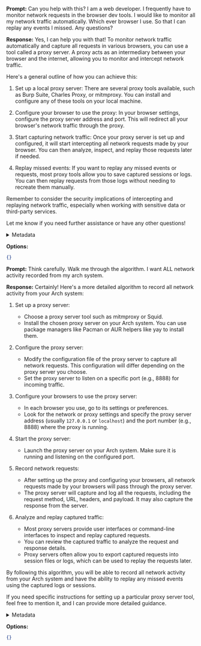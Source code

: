 **Prompt:**
Can you help with this? I am a web developer. I frequently have to monitor network requests in the browser dev tools. I would like to monitor all my network traffic automatically. Which ever browser I use. So that I can replay any events I missed. Any questions?

**Response:**
Yes, I can help you with that! To monitor network traffic automatically and capture all requests in various browsers, you can use a tool called a proxy server. A proxy acts as an intermediary between your browser and the internet, allowing you to monitor and intercept network traffic.

Here's a general outline of how you can achieve this:

1. Set up a local proxy server: There are several proxy tools available, such as Burp Suite, Charles Proxy, or mitmproxy. You can install and configure any of these tools on your local machine.

2. Configure your browser to use the proxy: In your browser settings, configure the proxy server address and port. This will redirect all your browser's network traffic through the proxy.

3. Start capturing network traffic: Once your proxy server is set up and configured, it will start intercepting all network requests made by your browser. You can then analyze, inspect, and replay those requests later if needed.

4. Replay missed events: If you want to replay any missed events or requests, most proxy tools allow you to save captured sessions or logs. You can then replay requests from those logs without needing to recreate them manually.

Remember to consider the security implications of intercepting and replaying network traffic, especially when working with sensitive data or third-party services.

Let me know if you need further assistance or have any other questions!

<details><summary>Metadata</summary>

- Duration: 10019 ms
- Datetime: 2023-09-08T17:18:48.747321
- Model: gpt-3.5-turbo-0613

</details>

**Options:**
```json
{}
```

**Prompt:**
Think carefully. Walk me through the algorithm. I want ALL network activity recorded from my arch system.

**Response:**
Certainly! Here's a more detailed algorithm to record all network activity from your Arch system:

1. Set up a proxy server:
   - Choose a proxy server tool such as mitmproxy or Squid.
   - Install the chosen proxy server on your Arch system. You can use package managers like Pacman or AUR helpers like yay to install them.

2. Configure the proxy server:
   - Modify the configuration file of the proxy server to capture all network requests. This configuration will differ depending on the proxy server you choose.
   - Set the proxy server to listen on a specific port (e.g., 8888) for incoming traffic.

3. Configure your browsers to use the proxy server:
   - In each browser you use, go to its settings or preferences.
   - Look for the network or proxy settings and specify the proxy server address (usually `127.0.0.1` or `localhost`) and the port number (e.g., 8888) where the proxy is running.

4. Start the proxy server:
   - Launch the proxy server on your Arch system. Make sure it is running and listening on the configured port.

5. Record network requests:
   - After setting up the proxy and configuring your browsers, all network requests made by your browsers will pass through the proxy server.
   - The proxy server will capture and log all the requests, including the request method, URL, headers, and payload. It may also capture the response from the server.

6. Analyze and replay captured traffic:
   - Most proxy servers provide user interfaces or command-line interfaces to inspect and replay captured requests.
   - You can review the captured traffic to analyze the request and response details.
   - Proxy servers often allow you to export captured requests into session files or logs, which can be used to replay the requests later.

By following this algorithm, you will be able to record all network activity from your Arch system and have the ability to replay any missed events using the captured logs or sessions.

If you need specific instructions for setting up a particular proxy server tool, feel free to mention it, and I can provide more detailed guidance.

<details><summary>Metadata</summary>

- Duration: 13458 ms
- Datetime: 2023-09-08T17:21:37.283274
- Model: gpt-3.5-turbo-0613

</details>

**Options:**
```json
{}
```

